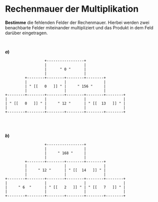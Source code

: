 <!--
version:  0.0.1

language: de

@style
main > *:not(:last-child) {
  margin-bottom: 3rem;
}

input {
    text-align: center;
}

.flex-container {
    display: flex;
    flex-wrap: wrap;
    align-items: stretch;
    gap: 20px;
}

.flex-child {
    flex: 1;
    min-width: 350px;
    margin-right: 20px;
}

@media (max-width: 400px) {
    .flex-child {
        flex: 100%;
        margin-right: 0;
    }
}
@end

formula: \carry   \textcolor{red}{\scriptsize #1}
formula: \digit   \rlap{\carry{#1}}\phantom{#2}#2
formula: \permil  \text{‰}

import: https://raw.githubusercontent.com/LiaTemplates/Tikz-Jax/main/README.md

script: https://cdn.jsdelivr.net/gh/LiaTemplates/Tikz-Jax@main/dist/index.js


tags: Multiplikation, Division, mittel, sehr niedrig, Bestimme

comment: Eine Rechenmauer der Multiplikation. Kannst du alle fehlenden Felder ausfüllen?

author: Martin Lommatzsch

-->




# Rechenmauer der Multiplikation


**Bestimme** die fehlenden Felder der Rechenmauer. Hierbei werden zwei benachbarte Felder miteinander multipliziert und das Produkt in dem Feld darüber eingetragen.



<br>

__$a)\;\;$__

``` ascii
                  +-----------------+
                  |                 |
                  |      " 0 "      |
                  |                 |
         +--------+--------+--------+--------+
         |                 |                 |
         | " [[   0   ]] " |     " 156 "     |
         |                 |                 |
+--------+--------+--------+--------+--------+--------+
|                 |                 |                 |
| " [[   0   ]] " |     " 12 "      | " [[  13   ]] " |
|                 |                 |                 |
+--------+--------+--------+--------+--------+--------+                                       
```

<br>
<br>

__$b)\;\;$__

``` ascii
                  +-----------------+
                  |                 |
                  |     " 168 "     |
                  |                 |
         +--------+--------+--------+--------+
         |                 |                 |
         |     " 12 "      | " [[  14   ]] " |
         |                 |                 |
+--------+--------+--------+--------+--------+--------+
|                 |                 |                 |
|     " 6  "      | " [[   2   ]] " | " [[   7   ]] " |
|                 |                 |                 |
+--------+--------+--------+--------+--------+--------+                                       
```

<br>
<br>
<br>
<br>
<br>
<br>
<br>